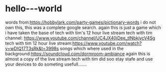 # hello---world
words from:https://hobbylark.com/party-games/pictionary-words
i do not own this, this was a complete google search.
again this is just a game which i have taken the base of tech with tim's 12 hour live stream
tech with tim channel: https://www.youtube.com/channel/UC4JX40jDee_tINbkjycV4Sg
tech with tim 12 hour live stream:https://www.youtube.com/watch?v=wDIQ17T3sRk&t=3998s
songs which where used in the background:https://soundcloud.com/dormroom-ambiance
again this is almost a copy of the live stream tech with tim did
soo stay stafe and use your devices to do someting usefull.......

